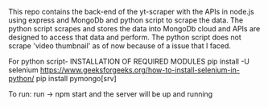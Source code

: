 This repo contains the back-end of the yt-scraper with the APIs in node.js using express and MongoDb and python script to scrape the data.
The python script scrapes and stores the data into MongoDb cloud and APIs are designed to access that data and perform.
The python script does not scrape 'video thumbnail' as of now because of a issue that I faced.

For python script- INSTALLATION OF REQUIRED MODULES
pip install -U selenium
https://www.geeksforgeeks.org/how-to-install-selenium-in-python/
pip install pymongo[srv]


To run:
  run -> npm start and the server will be up and running
